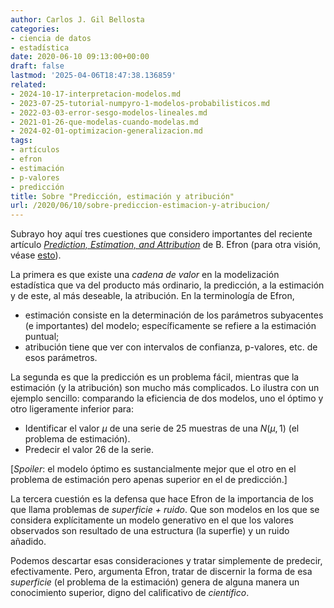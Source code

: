 ```yaml
---
author: Carlos J. Gil Bellosta
categories:
- ciencia de datos
- estadística
date: 2020-06-10 09:13:00+00:00
draft: false
lastmod: '2025-04-06T18:47:38.136859'
related:
- 2024-10-17-interpretacion-modelos.md
- 2023-07-25-tutorial-numpyro-1-modelos-probabilisticos.md
- 2022-03-03-error-sesgo-modelos-lineales.md
- 2021-01-26-que-modelas-cuando-modelas.md
- 2024-02-01-optimizacion-generalizacion.md
tags:
- artículos
- efron
- estimación
- p-valores
- predicción
title: Sobre "Predicción, estimación y atribución"
url: /2020/06/10/sobre-prediccion-estimacion-y-atribucion/
---
```


Subrayo hoy aquí tres cuestiones que considero importantes del reciente artículo _[Prediction, Estimation, and Attribution](https://www.tandfonline.com/doi/pdf/10.1080/01621459.2020.1762613?needAccess=true)_ de B. Efron (para otra visión, véase [esto](https://muestrear-no-es-pecado.netlify.app/2020/06/07/predicci%C3%B3n-estimaci%C3%B3n-atribuci%C3%B3n/)).

La primera es que existe una _cadena de valor_ en la modelización estadística que va del producto más ordinario, la predicción, a la estimación y de este, al más deseable, la atribución. En la terminología de Efron,

* estimación consiste en la determinación de los parámetros subyacentes (e importantes) del modelo; específicamente se refiere a la estimación puntual;
* atribución tiene que ver con intervalos de confianza, p-valores, etc. de esos parámetros.

La segunda es que la predicción es un problema fácil, mientras que la estimación (y la atribución) son mucho más complicados. Lo ilustra con un ejemplo sencillo: comparando la eficiencia de dos modelos, uno el óptimo y otro ligeramente inferior para:

* Identificar el valor $\mu$ de una serie de 25 muestras de una $N(\mu, 1)$ (el problema de estimación).
* Predecir el valor 26 de la serie.

[_Spoiler_: el modelo óptimo es sustancialmente mejor que el otro en el problema de estimación pero apenas superior en el de predicción.]

La tercera cuestión es la defensa que hace Efron de la importancia de los que llama problemas de _superficie + ruido_. Que son modelos en los que se considera explícitamente un modelo generativo en el que los valores observados son resultado de una estructura (la superfie) y un ruido añadido.

Podemos descartar esas consideraciones y tratar simplemente de predecir, efectivamente. Pero, argumenta Efron, tratar de discernir la forma de esa _superficie_ (el problema de la estimación) genera de alguna manera un conocimiento superior, digno del calificativo de _científico_.
